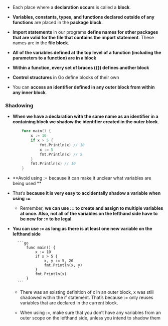 - Each place where a **declaration occurs** is called a **block**.

- **Variables, constants, types, and functions declared outside of any functions** are placed in the **package block**.

- **Import statements** in our programs **define names for other packages that are valid for the file that contains the import statement**. These names are in the **file block**.

- **All of the variables defined at the top level of a function (including the parameters to a function) are in a block**

- **Within a function, every set of braces ({}) defines another block**

- **Control structures** in Go define blocks of their own

- You can **access an identifier defined in any outer block from within any inner block**.

### Shadowing

- **When we have a declaration with the same name as an identifier in a containing block we shadow the identifier created in the outer block**.

    ```go
        func main() {
            x := 10
            if x > 5 {
                fmt.Println(x) // 10
                x := 5
                fmt.Println(x) // 5
            }
            fmt.Println(x) // 10
        }
    ```

- **Avoid using := because it can make it unclear what variables are being used **

- That’s **because it is very easy to accidentally shadow a variable when using :=**. 
  
  - Remember, **we can use := to create and assign to multiple variables at once. Also, not all of the variables on the lefthand side have to be new for := to be legal**. 

- **You can use := as long as there is at least one new variable on the lefthand side**


        ```go
            func main() {
                x := 10
                if x > 5 {
                    x, y := 5, 20
                    fmt.Println(x, y)
                }
                fmt.Println(x)
            }
        ```
    - There was an existing definition of x in an outer block, x was still shadowed within the if statement. That’s because := only reuses variables that are declared in the current block.
      
    - When using :=, make sure that you don’t have any variables from an outer scope on the lefthand side, unless you intend to shadow them